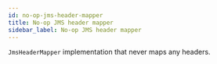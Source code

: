 ```yaml
---
id: no-op-jms-header-mapper
title: No-op JMS header mapper
sidebar_label: No-op JMS header mapper
---
```


<code>JmsHeaderMapper</code> implementation that never maps any headers.

